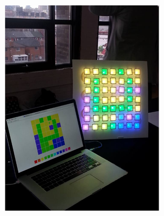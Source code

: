 ![what it looks like](https://raw.githubusercontent.com/Polypants/Arduino-LED-Matrix-Drawing-App/master/whatitlookslike.jpg)